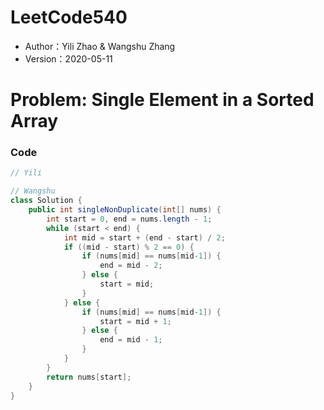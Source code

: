 # LeetCode540

* Author：Yili Zhao & Wangshu Zhang
* Version：2020-05-11

# Problem: Single Element in a Sorted Array

### Code
```Java
// Yili

```

```Java
// Wangshu
class Solution {
    public int singleNonDuplicate(int[] nums) {
        int start = 0, end = nums.length - 1;
        while (start < end) {
            int mid = start + (end - start) / 2;
            if ((mid - start) % 2 == 0) {
                if (nums[mid] == nums[mid-1]) {
                    end = mid - 2;
                } else {
                    start = mid;
                }
            } else {
                if (nums[mid] == nums[mid-1]) {
                    start = mid + 1;
                } else {
                    end = mid - 1;
                }
            }
        }
        return nums[start];
    }
}
```
